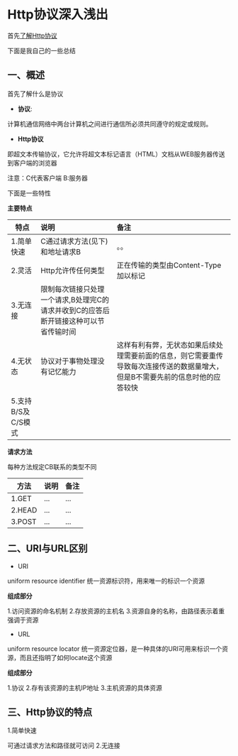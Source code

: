 # Http协议深入浅出

首先[了解Http协议](http://www.cnblogs.com/ranyonsue/p/5984001.html)

下面是我自己的一些总结

## 一、概述

首先了解什么是协议

- **协议**:

计算机通信网络中两台计算机之间进行通信所必须共同遵守的规定或规则。

- **Http协议**

即超文本传输协议，它允许将超文本标记语言（HTML）文档从WEB服务器传送到客户端的浏览器

注意：C代表客户端 B:服务器


下面是一些特性

**主要特点**

| 特点 | 说明 | 备注 |
| ------------- |:-------------| :-----|
|1.简单快速 |C通过请求方法(见下)和地址请求B | 。。 |
|2.灵活 | Http允许传任何类型| 正在传输的类型由Content-Type加以标记 |
|3.无连接 | 限制每次链接只处理一个请求,B处理完C的请求并收到C的应答后断开链接这种可以节省传输时间|  |
|4.无状态 | 协议对于事物处理没有记忆能力| 这样有利有弊，无状态如果后续处理需要前面的信息，则它需要重传导致每次连接传送的数据量增大，但是B不需要先前的信息时他的应答较快 |
|5.支持B/S及C/S模式 | |  |



**请求方法**

每种方法规定CB联系的类型不同

| 方法 | 说明 | 备注 |
| ------------- |:-------------| :-----|
|1.GET |... |... |
|2.HEAD |... |... |
|3.POST |... |... |

## 二、**URI与URL区别**

- URI

uniform resource identifier 统一资源标识符，用来唯一的标识一个资源

**组成部分**

1.访问资源的命名机制
2.存放资源的主机名
3.资源自身的名称，由路径表示着重强调于资源

- URL

uniform resource locator 统一资源定位器，是一种具体的URI可用来标识一个资源，而且还指明了如何locate这个资源

**组成部分**

1.协议
2.存有该资源的主机IP地址
3.主机资源的具体资源


## 三、Http协议的特点

1.简单快速

可通过请求方法和路径就可访问
2.无连接





